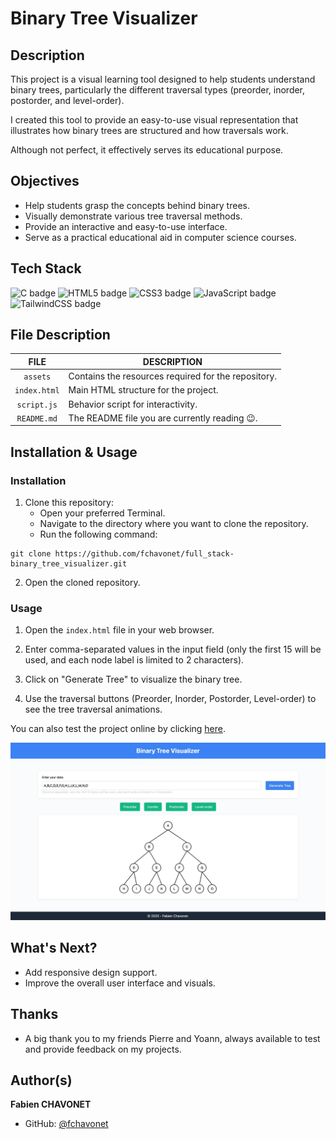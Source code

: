 # Binary Tree Visualizer

## Description

This project is a visual learning tool designed to help students understand binary trees, particularly the different traversal types (preorder, inorder, postorder, and level-order).

I created this tool to provide an easy-to-use visual representation that illustrates how binary trees are structured and how traversals work.

Although not perfect, it effectively serves its educational purpose.

## Objectives

- Help students grasp the concepts behind binary trees.
- Visually demonstrate various tree traversal methods.
- Provide an interactive and easy-to-use interface.
- Serve as a practical educational aid in computer science courses.

## Tech Stack

![C badge](https://img.shields.io/badge/C-a8b9cc?logo=&logoColor=black&style=for-the-badge)
![HTML5 badge](https://img.shields.io/badge/HTML5-e34f26?logo=html5&logoColor=white&style=for-the-badge)
![CSS3 badge](https://img.shields.io/badge/CSS3-1572b6?logo=css&logoColor=white&style=for-the-badge)
![JavaScript badge](https://img.shields.io/badge/JAVASCRIPT-f7df1e?logo=javascript&logoColor=black&style=for-the-badge)
![TailwindCSS badge](https://img.shields.io/badge/TAILWINDCSS-06b6d4?logo=tailwindcss&logoColor=white&style=for-the-badge)

## File Description

| **FILE**     | **DESCRIPTION**                                     |
| :----------: | --------------------------------------------------- |
| `assets`     | Contains the resources required for the repository. |
| `index.html` | Main HTML structure for the project.                |
| `script.js`  | Behavior script for interactivity.                  |
| `README.md`  | The README file you are currently reading 😉.       |

## Installation & Usage

### Installation

1. Clone this repository:
    - Open your preferred Terminal.
    - Navigate to the directory where you want to clone the repository.
    - Run the following command:

```
git clone https://github.com/fchavonet/full_stack-binary_tree_visualizer.git
```

2. Open the cloned repository.

### Usage

1. Open the `index.html` file in your web browser.

2. Enter comma-separated values in the input field (only the first 15 will be used, and each node label is limited to 2 characters).

3. Click on "Generate Tree" to visualize the binary tree.

4. Use the traversal buttons (Preorder, Inorder, Postorder, Level-order) to see the tree traversal animations.

You can also test the project online by clicking [here](https://fchavonet.github.io/full_stack-binary_tree_visualizer/).

<p align="center">
    <img src="./assets/images/screenshots/desktop_page_screenshot.webp" alt="Screenshot">
</p>

## What's Next?

- Add responsive design support.
- Improve the overall user interface and visuals.

## Thanks

- A big thank you to my friends Pierre and Yoann, always available to test and provide feedback on my projects.

## Author(s)

**Fabien CHAVONET**
- GitHub: [@fchavonet](https://github.com/fchavonet)
